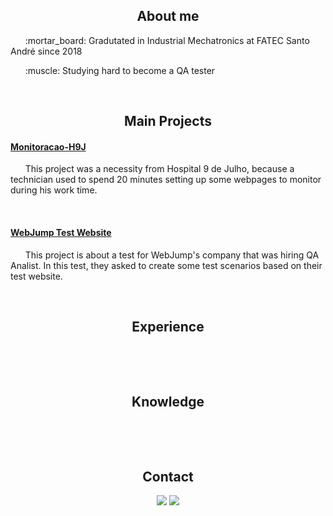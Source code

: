 <h2 align='center'>
  About me
</h2>

<p>&nbsp;&nbsp;&nbsp;&nbsp;&nbsp;&nbsp;:mortar_board: Gradutated in Industrial Mechatronics at FATEC Santo André since 2018</p>
<p>&nbsp;&nbsp;&nbsp;&nbsp;&nbsp;&nbsp;:muscle: Studying hard to become a QA tester</p></br>

<h2 align='center'>
  Main Projects
</h2>
  
#### [Monitoracao-H9J](https://github.com/HenriqueSaKi/Monitoracao-H9J)
<p>&nbsp;&nbsp;&nbsp;&nbsp;&nbsp;&nbsp;This project was a necessity from Hospital 9 de Julho, because a technician used to spend 20 minutes setting up some webpages to monitor during his work time.</p></br>

#### [WebJump Test Website](https://github.com/HenriqueSaKi/Analista-QA-WebJump-Ruby)
<p>&nbsp;&nbsp;&nbsp;&nbsp;&nbsp;&nbsp;This project is about a test for WebJump's company that was hiring QA Analist. In this test, they asked to create some test scenarios based on their test website.</p></br>

<h2 align='center'>
  Experience
</h2>
<p>&nbsp;&nbsp;&nbsp;&nbsp;&nbsp;&nbsp;</p></br>

<h2 align='center'>
  Knowledge
</h2>
<p></p></br>
<p></p></br>

<h2 align='center'>
  Contact
</h2>
<div align='center'>
  <a href="https://www.linkedin.com/in/henrique-satoshi-k-451b55121/"><img src="https://img.shields.io/badge/linkedin-%230077B5.svg?&style=for-the-badge&logo=linkedin&logoColor=white"/></a>
  <a href="https://www.instagram.com/satoshi_98/?hl=pt-br"><img src="https://img.shields.io/badge/instagram-%23E4405F.svg?&style=for-the-badge&logo=instagram&logoColor=white"/></a>
</div>
